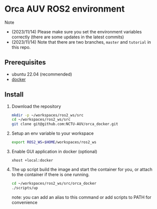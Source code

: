 # Orca AUV ROS2 environment

> [!NOTE]
> - (2023/11/14) Please make sure you set the environment variables correctly (there are some updates in the latest commits)
> - (2023/11/14) Note that there are two branches, `master` and `tutorial` in this repo.

## Prerequisites

- ubuntu 22.04 (recommended)
- [docker](https://docs.docker.com/get-docker/)

## Install

1. Download the repository

    ```sh
    mkdir -p ~/workspaces/ros2_ws/src
    cd ~/workspaces/ros2_ws/src
    git clone git@github.com:NCTU-AUV/orca_docker.git
    ```

2. Setup an env variable to your workspace

    ```sh
    export ROS2_WS=$HOME/workspaces/ros2_ws
    ```

3. Enable GUI application in docker (optional)

   ```
   xhost +local:docker
   ```

4. The up script build the image and start the container for you, or attach to the container if there is one running.

    ```sh
    cd ~/workspaces/ros2_ws/src/orca_docker
    ./scripts/up
    ```
    note: you can add an alias to this command or add scripts to PATH for convenience
